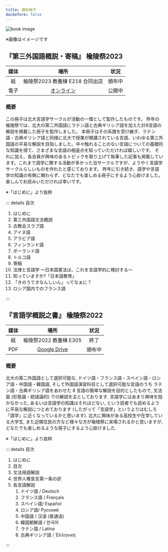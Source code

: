 ```yaml
---
title: 頒布冊子
docbefore: false
---
```


![book image](/upload/2023yuryo.png)

※画像はイメージです

## 『第三外国語概説・寄稿』 楡陵祭2023

| 媒体 | 場所 | 状況 |
| :-: | :-: | :-: |
| 紙 | 楡陵祭2023 教養棟 E218 合同出店 | 頒布中 |
| 電子 | [オンライン](https://vivliostyle.org/viewer/#src=https://booklet2023.huling.org/) | 公開中 |

### 概要

この冊子は北大言語学サークルが活動の一環として製作したものです。 昨年の楡陵祭では、北大の第二外国語にラテン語と古典ギリシア語を加えた計8言語の解説を掲載した冊子を製作しました。 本冊子はその系譜を受け継ぎ、ラテン語・古典ギリシア語と同様に北大で授業が開講されている言語、いわゆる第三外国語の平易な解説を目指しました。中々触れることのない言語についての基礎的な知識を得て、さまざまな言語の相違点を知っていただければ嬉しいです。 それに加え、各会員が興味のあるトピックを取り上げて執筆した記事も掲載しています。これまで語学に関する活動が多かった当サークルですが、ようやく言語学サークルらしいものを作れたと感じております。 昨年に引き続き、語学や言語学の知識の有無に関わらず、どなたでも楽しめる冊子にするよう心掛けました。楽しんでお読みいただければ幸いです。

※「はじめに」より抜粋

::: details 目次

1. はじめに
1. 第三外国語文法概説
  1. 古教会スラブ語
  1. アイヌ語
  1. アラビア語
  1. フィンランド語
  1. ポーランド語
  1. トルコ語
1. 寄稿
  1. 法律と言語学 ～日本国憲法は、これを言語学的に検討する～
  1. 知っていますか?「日本語教育」
  1. 「きのうてきなんしいん」ってなぁに？
  1. ロシア国内でのフランス語

:::

## 『言語学概説之書』 楡陵祭2022

| 媒体 | 場所 | 状況 |
| :-: | :-: | :-: |
| 紙 | 楡陵祭2022 教養棟 E305 | 終了 |
| PDF | [Google Drive](https://drive.google.com/file/d/1eSBjcDgiVpzU9Z1cMRmturJrNpDrx9_G) | 頒布中 |

### 概要

北大の第二外国語として選択可能な,
ドイツ語・フランス語・スペイン語・ロシア語・中国語・韓国語,
そして外国語演習科目として選択可能な言語のうち
ラテン語・古典ギリシア語をあわせた 8 言語の簡単な解説を目的としたもので,
文法面 (形態論・統語論的) での解説を主としております.
言語学にはあまり興味を抱かなかった,
あるいは言語学の知識はそれほどない,
という読者でも読めるように平易な解説につとめております
(したがって「言語学」というよりはむしろ「語学」に近くなっているかと思います).
北大に興味がある高校生や在学している大学生,
また近隣住民の方など様々な方が楡陵祭に来場されるかと思いますが,
どなたでも楽しめるような冊子にするよう心掛けました.

※「はじめに」より抜粋

::: details 目次

1. はじめに
1. 目次
1. 文法用語解説
1. 世界人権宣言第一条の訳
1. 各言語解説
    1. ドイツ語 / Deutsch
    1. フランス語 / Français
    1. スペイン語/ Español
    1. ロシア語/ Русский
    1. 中国語 / 汉语 (普通话)
    1. 韓国朝鮮語 / 한국어
    1. ラテン語 / Latina
    1. 古典ギリシア語 / Ἑλληνική

:::
